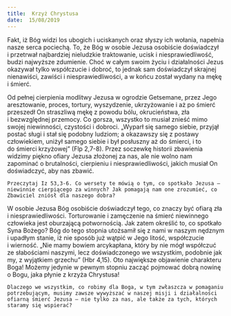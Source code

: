 ```yaml
---
title:  Krzyż Chrystusa
date:  15/08/2019
---
```


Fakt, iż Bóg widzi los ubogich i uciskanych oraz słyszy ich wołania, napełnia nasze serca pociechą. To, że Bóg w osobie Jezusa osobiście doświadczył i przetrwał najbardziej nieludzkie traktowanie, ucisk i niesprawiedliwość, budzi najwyższe zdumienie. Choć w całym swoim życiu i działalności Jezus okazywał tylko współczucie i dobroć, to jednak sam doświadczył skrajnej nienawiści, zawiści i niesprawiedliwości, a w końcu został wydany na mękę i śmierć.

Od pełnej cierpienia modlitwy Jezusa w ogrodzie Getsemane, przez Jego aresztowanie, proces, tortury, wyszydzenie, ukrzyżowanie i aż po śmierć przeszedł On straszliwą mękę z powodu bólu, okrucieństwa, zła i bezwzględnej przemocy. Co gorsza, wszystko to musiał znieść mimo swojej niewinności, czystości i dobroci. „Wyparł się samego siebie, przyjął postać sługi i stał się podobny ludziom; a okazawszy się z postawy człowiekiem, uniżył samego siebie i był posłuszny aż do śmierci, i to do śmierci krzyżowej” (Flp 2,7-8). Przez soczewkę historii zbawienia widzimy piękno ofiary Jezusa złożonej za nas, ale nie wolno nam zapominać o brutalności, cierpieniu i niesprawiedliwości, jakich musiał On doświadczyć, aby nas zbawić.

`Przeczytaj Iz 53,3-6. Co wersety te mówią o tym, co spotkało Jezusa — niewinnie cierpiącego za winnych? Jak pomagają nam one zrozumieć, co Zbawiciel zniósł dla naszego dobra?`

W osobie Jezusa Bóg osobiście doświadczył tego, co znaczy być ofiarą zła i niesprawiedliwości. Torturowanie i zamęczenie na śmierć niewinnego człowieka jest oburzającą potwornością. Jak zatem określić to, co spotkało Syna Bożego? Bóg do tego stopnia utożsamił się z nami w naszym nędznym i upadłym stanie, iż nie sposób już wątpić w Jego litość, współczucie i wierność. „Nie mamy bowiem arcykapłana, który by nie mógł współczuć ze słabościami naszymi, lecz doświadczonego we wszystkim, podobnie jak my, z wyjątkiem grzechu” (Hbr 4,15). Oto największe objawienie charakteru Boga! Możemy jedynie w pewnym stopniu zacząć pojmować dobrą nowinę o Bogu, jaka płynie z krzyża Chrystusa!

`Dlaczego we wszystkim, co robimy dla Boga, w tym zwłaszcza w pomaganiu potrzebującym, musimy zawsze wywyższać w naszej misji i działalności ofiarną śmierć Jezusa — nie tylko za nas, ale także za tych, których staramy się wspierać?`